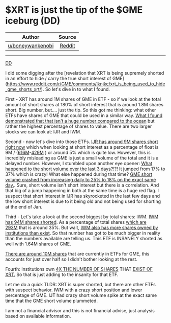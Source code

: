$XRT is just the tip of the $GME iceburg (DD)
=============================================

| Author       | Source       | 
| :-------------: |:-------------:|
| [u/boneywankenobi](https://www.reddit.com/user/boneywankenobi/) | [Reddit](https://www.reddit.com/r/GME/comments/lkuarh/xrt_is_just_the_tip_of_the_gme_iceburg_dd/) | 

---

[DD](https://www.reddit.com/r/GME/search?q=flair_name%3A%22DD%22&restrict_sr=1)

I did some digging after the [revelation that XRT is being supremely shorted in an effort to hide / carry the true short interest of GME] (<https://www.reddit.com/r/GME/comments/lknjkc/xrt_is_being_used_to_hide_gme_shorts_xrt/>). So let's dive in to what I found.

First - XRT has around 1M shares of GME in ETF - so if we look at the total amount of short shares at 180% of short interest that is around 1.8M shares short. Big number, but.... just the tip. So this got me thinking: what other ETFs have shares of GME that could be used in a similar way. [What I found demonstrated that that isn't a huge number compared to the ocean](https://www.etf.com/stock/GME) but rather the highest percentage of shares to value. There are two larger stocks we can look at: IJR and IWM.

Second - now let's dive into those ETFs. [IJR has around 9M shares short right now](https://shortsqueeze.com//shortinterest/stock/term2.php?s=IJR) which when looking at short interest as a percentage of float is 9M / ([616M](https://etfdb.com/etf/IJR/#etf-ticker-profile)-[429M](https://fintel.io/so/us/ijr) ) or around 5% which is quite low. However, this is incredibly misleading as GME is just a small volume of the total and it is a delayed number. However, I stumbled upon another eye opener: [What happened to the short volume over the last 3 days?!?!](https://fintel.io/ss/us/ijr) It jumped from 17% to 37% which is crazy! What else happened during that time? [GME short volume crashed from increasing daily to 25% to 18% on the exact same day.](https://fintel.io/ss/us/gme). Sure, short volume isn't short interest but there is a correlation. And that big of a jump happening in both at the same time is a huge red flag. I suspect that short interest in IJR has skyrocketed in the last few days and the low short interest is due to it being old and not being used for shorting at the end of Jan.

Third - Let's take a look at the second biggest by total shares: IWM. [IWM has 94M shares shorted](https://shortsqueeze.com//shortinterest/stock/term2.php?s=IWM). As a percentage of total shares [which are 293M](https://etfdb.com/etf/IWM/#etf-ticker-profile) that is around 35%. But wait, [IWM also has more shares owned by institutions than exist](https://fintel.io/so/us/iwm). So that number has got to be much bigger in reality than the numbers available are telling us. This ETF is INSANELY shorted as well with 1.64M shares of GME.

[There are around 10M shares](https://www.etf.com/stock/GME) that are currently in ETFs for GME, this accounts for just over half so I didn't bother looking at the rest.

Fourth: Institutions own [4X THE NUMBER OF SHARES](https://fintel.io/so/us/xrt) THAT [EXIST OF XRT.](https://etfdb.com/etf/XRT/#etf-ticker-profile) So that is just adding to the insanity for that ETF.

Let me do a quick TLDR: XRT is super shorted, but there are other ETFs with suspect behavior. IWM with a crazy short position and lower percentage of GME. IJT had crazy short volume spike at the exact same time that the GME short volume plummeted.

I am not a financial advisor and this is not financial advise, just analysis based on available information.
